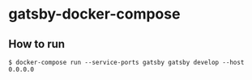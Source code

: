 # gatsby-docker-compose

## How to run
```
$ docker-compose run --service-ports gatsby gatsby develop --host 0.0.0.0
```


